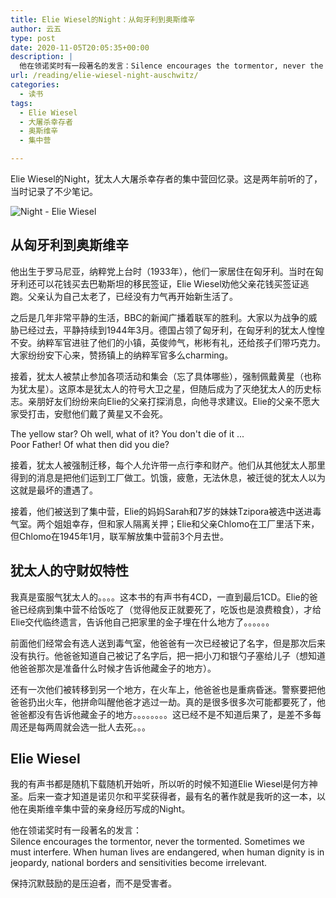 ```yaml
---
title: Elie Wiesel的Night：从匈牙利到奥斯维辛
author: 云五
type: post
date: 2020-11-05T20:05:35+00:00
description: |
  他在领诺奖时有一段著名的发言：Silence encourages the tormentor, never the tormented. Sometimes we must interfere. When human lives are endangered, when human dignity is in jeopardy, national borders and sensitivities become irrelevant.
url: /reading/elie-wiesel-night-auschwitz/
categories:
  - 读书
tags:
  - Elie Wiesel
  - 大屠杀幸存者
  - 奥斯维辛
  - 集中营

---
```

Elie Wiesel的Night，犹太人大屠杀幸存者的集中营回忆录。这是两年前听的了，当时记录了不少笔记。

![Night - Elie Wiesel](https://media.go5.dev/go5dev/media_attachments/files/105/623/221/576/534/300/original/8bc2287b14e97d42.png)

## 从匈牙利到奥斯维辛

他出生于罗马尼亚，纳粹党上台时（1933年），他们一家居住在匈牙利。当时在匈牙利还可以花钱买去巴勒斯坦的移民签证，Elie Wiesel劝他父亲花钱买签证逃跑。父亲认为自己太老了，已经没有力气再开始新生活了。

之后是几年非常平静的生活，BBC的新闻广播着联军的胜利。大家以为战争的威胁已经过去，平静持续到1944年3月。德国占领了匈牙利，在匈牙利的犹太人惶惶不安。纳粹军官进驻了他们的小镇，英俊帅气，彬彬有礼，还给孩子们带巧克力。大家纷纷安下心来，赞扬镇上的纳粹军官多么charming。

接着，犹太人被禁止参加各项活动和集会（忘了具体哪些），强制佩戴黄星（也称为犹太星）。这原本是犹太人的符号大卫之星，但随后成为了灭绝犹太人的历史标志。亲朋好友们纷纷来向Elie的父亲打探消息，向他寻求建议。Elie的父亲不愿大家受打击，安慰他们戴了黄星又不会死。

The yellow star? Oh well, what of it? You don't die of it ...  
Poor Father! Of what then did you die?

接着，犹太人被强制迁移，每个人允许带一点行李和财产。他们从其他犹太人那里得到的消息是把他们运到工厂做工。饥饿，疲惫，无法休息，被迁徙的犹太人以为这就是最坏的遭遇了。

接着，他们被送到了集中营，Elie的妈妈Sarah和7岁的妹妹Tzipora被选中送进毒气室。两个姐姐幸存，但和家人隔离关押；Elie和父亲Chlomo在工厂里活下来，但Chlomo在1945年1月，联军解放集中营前3个月去世。

## 犹太人的守财奴特性

我真是蛮服气犹太人的。。。。这本书的有声书有4CD，一直到最后1CD。Elie的爸爸已经病到集中营不给饭吃了（觉得他反正就要死了，吃饭也是浪费粮食），才给Elie交代临终遗言，告诉他自己把家里的金子埋在什么地方了。。。。。。

前面他们经常会有选人送到毒气室，他爸爸有一次已经被记了名字，但是那次后来没有执行。他爸爸知道自己被记了名字后，把一把小刀和银勺子塞给儿子（想知道他爸爸那次是准备什么时候才告诉他藏金子的地方）。

还有一次他们被转移到另一个地方，在火车上，他爸爸也是重病昏迷。警察要把他爸爸扔出火车，他拼命叫醒他爸才逃过一劫。真的是很多很多次可能都要死了，他爸爸都没有告诉他藏金子的地方。。。。。。。。这已经不是不知道后果了，是差不多每周还是每两周就会选一批人去死。。。

## Elie Wiesel

我的有声书都是随机下载随机开始听，所以听的时候不知道Elie Wiesel是何方神圣。后来一查才知道是诺贝尔和平奖获得者，最有名的著作就是我听的这一本，以他在奥斯维辛集中营的亲身经历写成的Night。

他在领诺奖时有一段著名的发言：  
Silence encourages the tormentor, never the tormented. Sometimes we must interfere. When human lives are endangered, when human dignity is in jeopardy, national borders and sensitivities become irrelevant.

保持沉默鼓励的是压迫者，而不是受害者。
